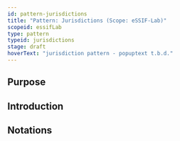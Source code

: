 ```yaml
---
id: pattern-jurisdictions
title: "Pattern: Jurisdictions (Scope: eSSIF-Lab)"
scopeid: essifLab
type: pattern
typeid: jurisdictions
stage: draft
hoverText: "jurisdiction pattern - popuptext t.b.d."
---
```

<!-- A pattern captures/describes a set of concepts, relations between them, and rules or constraints that (instances) thereof comply with. As such, it is a concise and possibly formal description of a coherent set of ideas, a mental model if you will, that can be used to facilitate one's thinking about/with these concepts.
Please fill in the placeholders in this file as follows:
- `<ExistingScopeID>`: machine readable text that identifies the scope in which this pattern is defined;
- `<Existing Scope>`: human readable text that identifies the scope in which this pattern is defined;
- `<NewPatternID>`: machine readable text that identifies this pattern within <ExistingScopeID>;
- `<New Pattern>`: human readable text that identifies this pattern within <Existing Scope>;
-->

## Purpose
<!-- Concisely describe what can you do with the pattern that is (at least) harder if you didn't have it. -->

## Introduction
<!-- Gently introduce the pattern, by referring to real-world situations and using colloquial terms, so that when someone has read the text, (s)he knows what it is about, and is ready to delve into the specifics of the pattern. -->

## Notations
<!-- This (optional) section specifies the notations that are used, or refers to such a specification. -->

## <!-- any number of other sections, as is fit for describing the pattern -->
<!-- text as appropriate for such a section -->

<!--
---
## Footnotes

[//]: # This (optional) section contains any footnotes that may have been specified in the text above.

[^1]: the text for footnote [^1] goes here.

-->

